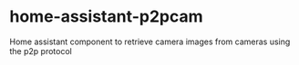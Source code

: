 # home-assistant-p2pcam
Home assistant component to retrieve camera images from cameras using the p2p protocol
